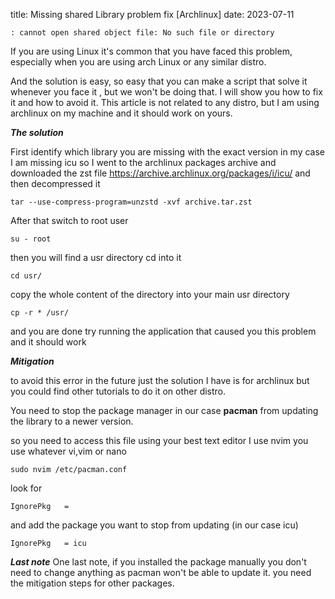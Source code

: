 title: Missing shared Library problem fix [Archlinux]
date: 2023-07-11 





```
: cannot open shared object file: No such file or directory
```

If you are using Linux it's common that you have faced this problem, especially when you are using arch Linux or any similar distro. 

And the solution is easy, so easy that you can make a script that solve it whenever you face it , but we won't be doing that. 
I will show you how to fix it and how to avoid it. This article is not related to any distro, but I am using archlinux on my machine and it should work on yours. 

***The solution***

First identify which library you are missing with the exact version in my case  I am missing icu so I went to the archlinux packages archive and downloaded the zst file
https://archive.archlinux.org/packages/i/icu/
and then decompressed it


```
tar --use-compress-program=unzstd -xvf archive.tar.zst
```

After that switch to root user 

```
su - root
```

then you will find a usr directory cd into it 

```
cd usr/
```

copy the whole content of the directory into your main usr directory 

```
cp -r * /usr/
```

and you are done 
try running the application that caused you this problem and it should work

***Mitigation***

to avoid this error in the future just the solution I have is for archlinux but you could find other tutorials to do it on other distro. 

You need to stop the package manager in our case **pacman** from updating the library to a newer version. 

so you need to access this file using your best text editor I use nvim you use whatever vi,vim or nano

```
sudo nvim /etc/pacman.conf
```

look for 

```
IgnorePkg   = 
```

and add the package you want to stop from updating (in our case icu)

```
IgnorePkg   = icu
```

***Last note***
One last note, if you installed the package manually you don't need to change anything as pacman won't be able to update it. you need the mitigation steps for other packages.